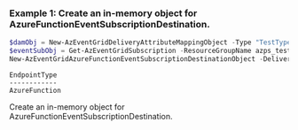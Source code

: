 ### Example 1: Create an in-memory object for AzureFunctionEventSubscriptionDestination.
```powershell
$damObj = New-AzEventGridDeliveryAttributeMappingObject -Type "TestType" -Name "TestName"
$eventSubObj = Get-AzEventGridSubscription -ResourceGroupName azps_test_group_eventgrid -DomainName azps-domain -TopicName azps-topic
New-AzEventGridAzureFunctionEventSubscriptionDestinationObject -DeliveryAttributeMapping $damObj -ResourceId $eventSubObj.Id
```

```output
EndpointType
------------
AzureFunction
```

Create an in-memory object for AzureFunctionEventSubscriptionDestination.